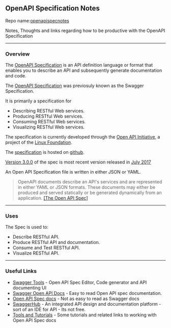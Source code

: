 ## OpenAPI Specification Notes
Repo name:[openapispecnotes](https://github.com/iggym/openapispecnotes)


 Notes, Thoughts and links regarding how to be productive with the OpenAPI Specification

---
### Overview
The [OpenAPI Specification](https://en.wikipedia.org/wiki/OpenAPI_Specification) is an API definition language or format that enables you to describe an API and subsequently generate documentation and code.

The [OpenAPI Specification](https://en.wikipedia.org/wiki/OpenAPI_Specification) was previosuly known as the Swagger Specification.

It is primarily a specification for 
* Describing RESTful Web services.
* Producing RESTful Web services.
* Consuming RESTful Web services.
* Visualizing RESTful Web services.

The specification is currently developed through the [Open API Initiative](https://www.openapis.org/), a project of the [Linux Foundation](https://en.wikipedia.org/wiki/Linux_Foundation).

The [specification](https://github.com/OAI/OpenAPI-Specification) is hosted on [github](https://github.com/OAI/OpenAPI-Specification).

[Version 3.0.0](https://github.com/OAI/OpenAPI-Specification/blob/master/versions/3.0.0.md) of the spec is  most recent version released in [July 2017](https://www.openapis.org/blog/2017/07/26/the-oai-announces-the-openapi-specification-3-0-0)

An Open API Specification file is written in either JSON or YAML. 

> OpenAPI documents describe an API's services and are represented in either YAML or JSON formats. These documents may either be produced and served statically or be generated dynamically from an application. [[The Open API Spec]](https://github.com/OAI/OpenAPI-Specification)

--- 
### Uses
The Spec is used to: 
* Describe RESTful API.
* Produce RESTful API and documentation.
* Consume and Test RESTful API.
* Visualize RESTful API.

---
### Useful Links
* [Swagger Tools](https://swagger.io/tools/) - Open API Spec Editor, Code generator and API documenting UI
* [Swagger Open API Docs](https://swagger.io/docs/specification/about/) - Easy to read Open API spec documentation.
* [Open API Spec docs](https://github.com/OAI/OpenAPI-Specification/blob/master/versions/3.0.0.md)  - Not as easy to read as Swagger docs
* [SwaggerHub](https://swaggerhub.com/) - An integrated API design and documentation platform - sort of an IDE for API - Its not free.
* [Tools and Tutorials](HowTo.md) - Some tutorials and related links to working with Open API Spec docs